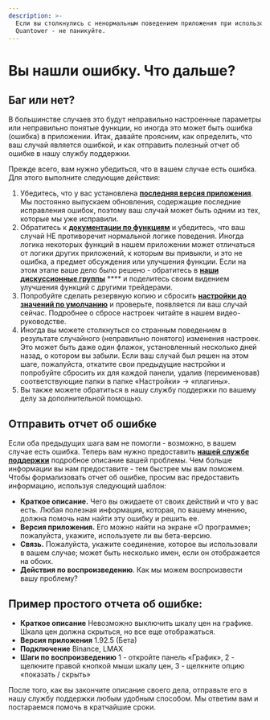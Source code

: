 ```yaml
---
description: >-
  Если вы столкнулись с ненормальным поведением приложения при использовании
  Quantower - не паникуйте.
---
```


# Вы нашли ошибку.  Что дальше?

## Баг или нет?

В большинстве случаев это будут неправильно настроенные параметры или неправильно понятые функции, но иногда это может быть ошибка (ошибка) в приложении. Итак, давайте проясним, как определить, что ваш случай является ошибкой, и как отправить полезный отчет об ошибке в нашу службу поддержки.

Прежде всего, вам нужно убедиться, что в вашем случае есть ошибка. Для этого выполните следующие действия:

1. Убедитесь, что у вас установлена ​​[**последняя версия приложения**](https://app.gitbook.com/@quantower/s/quantower-ru/\~/drafts/-Mah1RxEVx-lLmWLKlj0/getting-started/application-updates). Мы постоянно выпускаем обновления, содержащие последние исправления ошибок, поэтому ваш случай может быть одним из тех, которые мы уже исправили.
2. Обратитесь к [**документации по функциям**](https://app.gitbook.com/@quantower/s/quantower-ru/\~/drafts/-Mah1RxEVx-lLmWLKlj0/general-settings) и убедитесь, что ваш случай НЕ противоречит нормальной логике поведения. Иногда логика некоторых функций в нашем приложении может отличаться от логики других приложений, к которым вы привыкли, и это не ошибка, а предмет обсуждения или улучшения функции. Если на этом этапе ваше дело было решено - обратитесь в [**наши дискуссионные группы**](https://discord.com/channels/717753243072987208/807228006631604274) **** и поделитесь своим видением улучшения функций с другими трейдерами.
3. Попробуйте сделать резервную копию и сбросить [**настройки до значений по умолчанию**](https://app.gitbook.com/@quantower/s/quantower-ru/\~/drafts/-Mah1RxEVx-lLmWLKlj0/general-settings/set-as-default) и проверьте, появляется ли ваш случай сейчас. Подробнее о сбросе настроек читайте в нашем видео-руководстве.&#x20;
4. Иногда вы можете столкнуться со странным поведением в результате случайного (неправильно понятого) изменения настроек. Это может быть даже один флажок, установленный несколько дней назад, о котором вы забыли. Если ваш случай был решен на этом шаге, пожалуйста, откатите свои предыдущие настройки и попробуйте сбросить их для каждой панели, удалив (переименовав) соответствующие папки в папке «Настройки» -> «плагины».&#x20;
5. Вы также можете обратиться в нашу службу поддержки по вашему делу за дополнительной помощью.

## Отправить отчет об ошибке

Если оба предыдущих шага вам не помогли - возможно, в вашем случае есть ошибка. Теперь вам нужно предоставить [**нашей службе поддержки**](https://www.quantower.com/contact-us) подробное описание вашей проблемы. Чем больше информации вы нам предоставите - тем быстрее мы вам поможем. Чтобы формализовать отчет об ошибке, просим вас предоставить информацию, используя следующий шаблон:

* **Краткое описание.** Чего вы ожидаете от своих действий и что у вас есть. Любая полезная информация, которая, по вашему мнению, должна помочь нам найти эту ошибку и решить ее.
* **Версия приложения.** Его можно найти на экране «О программе»; пожалуйста, укажите, используете ли вы бета-версию.
* **Связь.** Пожалуйста, укажите соединение, которое вы использовали в вашем случае; может быть несколько имен, если он отображается на обоих.
* **Действия по воспроизведению**. Как мы можем воспроизвести вашу проблему?

## Пример простого отчета об ошибке:

* **Краткое описание** Невозможно выключить шкалу цен на графике. Шкала цен должна скрыться, но все еще отображаться.
* **Версия приложения** 1.92.5 (Бета)
* **Подключение** Binance, LMAX
* **Шаги по воспроизведению** 1 - откройте панель «График», 2 - щелкните правой кнопкой мыши шкалу цен, 3 - щелкните опцию «показать / скрыть»

После того, как вы закончите описание своего дела, отправьте его в нашу службу поддержки любым удобным способом. Мы ответим вам и постараемся помочь в кратчайшие сроки.

